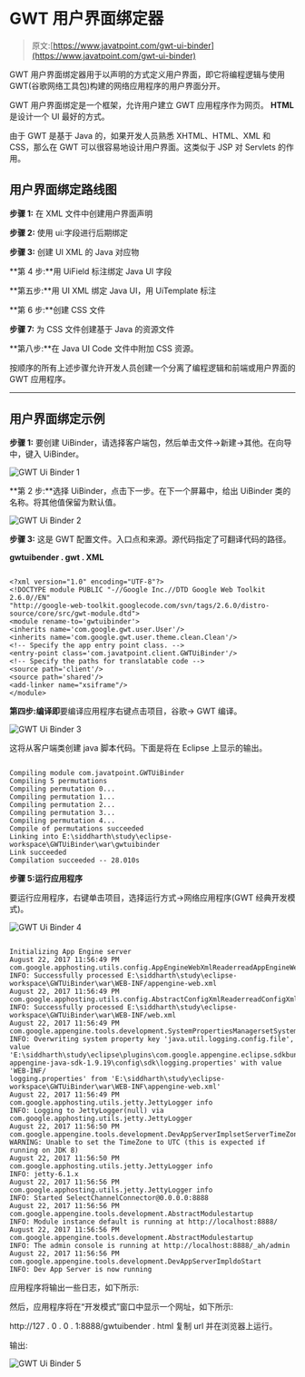 # GWT 用户界面绑定器

> 原文:[https://www.javatpoint.com/gwt-ui-binder](https://www.javatpoint.com/gwt-ui-binder)

GWT 用户界面绑定器用于以声明的方式定义用户界面，即它将编程逻辑与使用 GWT(谷歌网络工具包)构建的网络应用程序的用户界面分开。

GWT 用户界面绑定是一个框架，允许用户建立 GWT 应用程序作为网页。 **HTML** 是设计一个 UI 最好的方式。

由于 GWT 是基于 Java 的，如果开发人员熟悉 XHTML、HTML、XML 和 CSS，那么在 GWT 可以很容易地设计用户界面。这类似于 JSP 对 Servlets 的作用。

## 用户界面绑定路线图

**步骤 1:** 在 XML 文件中创建用户界面声明

**步骤 2:** 使用 ui:字段进行后期绑定

**步骤 3:** 创建 UI XML 的 Java 对应物

**第 4 步:**用 UiField 标注绑定 Java UI 字段

**第五步:**用 UI XML 绑定 Java UI，用 UiTemplate 标注

**第 6 步:**创建 CSS 文件

**步骤 7:** 为 CSS 文件创建基于 Java 的资源文件

**第八步:**在 Java UI Code 文件中附加 CSS 资源。

按顺序的所有上述步骤允许开发人员创建一个分离了编程逻辑和前端或用户界面的 GWT 应用程序。

* * *

## 用户界面绑定示例

**步骤 1:** 要创建 UiBinder，请选择客户端包，然后单击文件→新建→其他。在向导中，键入 UiBinder。

![GWT Ui Binder 1](../Images/9fcadd438ba0b4c4ecf9888465007d5e.png)

**第 2 步:**选择 UiBinder，点击下一步。在下一个屏幕中，给出 UiBinder 类的名称。将其他值保留为默认值。

![GWT Ui Binder 2](../Images/03e5790ea5ba2d5c40848cb4d656326c.png)

**步骤 3:** 这是 GWT 配置文件。入口点和来源。源代码指定了可翻译代码的路径。

**gwtuibender . gwt . XML**

```

<?xml version="1.0" encoding="UTF-8"?>
<!DOCTYPE module PUBLIC "-//Google Inc.//DTD Google Web Toolkit 2.6.0//EN"
"http://google-web-toolkit.googlecode.com/svn/tags/2.6.0/distro-source/core/src/gwt-module.dtd">
<module rename-to='gwtuibinder'>
<inherits name='com.google.gwt.user.User'/>
<inherits name='com.google.gwt.user.theme.clean.Clean'/>
<!-- Specify the app entry point class. -->
<entry-point class='com.javatpoint.client.GWTUiBinder'/>
<!-- Specify the paths for translatable code -->
<source path='client'/>
<source path='shared'/>
<add-linker name="xsiframe"/>
</module>

```

**第四步:编译即**要编译应用程序右键点击项目，谷歌→ GWT 编译。

![GWT Ui Binder 3](../Images/30cf70b282882b8b0444521ac4514575.png)

这将从客户端类创建 java 脚本代码。下面是将在 Eclipse 上显示的输出。

```

Compiling module com.javatpoint.GWTUiBinder
Compiling 5 permutations
Compiling permutation 0...
Compiling permutation 1...
Compiling permutation 2...
Compiling permutation 3...
Compiling permutation 4...
Compile of permutations succeeded
Linking into E:\siddharth\study\eclipse-workspace\GWTUiBinder\war\gwtuibinder
Link succeeded
Compilation succeeded -- 28.010s

```

**步骤 5:运行应用程序**

要运行应用程序，右键单击项目，选择运行方式→网络应用程序(GWT 经典开发模式)。

![GWT Ui Binder 4](../Images/bb491ac83e74a062140fa68cc8ad1808.png)

```

Initializing App Engine server
August 22, 2017 11:56:49 PM com.google.apphosting.utils.config.AppEngineWebXmlReaderreadAppEngineWebXml
INFO: Successfully processed E:\siddharth\study\eclipse-workspace\GWTUiBinder\war\WEB-INF/appengine-web.xml
August 22, 2017 11:56:49 PM com.google.apphosting.utils.config.AbstractConfigXmlReaderreadConfigXml
INFO: Successfully processed E:\siddharth\study\eclipse-workspace\GWTUiBinder\war\WEB-INF/web.xml
August 22, 2017 11:56:49 PM com.google.appengine.tools.development.SystemPropertiesManagersetSystemProperties
INFO: Overwriting system property key 'java.util.logging.config.file', 
value 'E:\siddharth\study\eclipse\plugins\com.google.appengine.eclipse.sdkbundle_1.9.19\
appengine-java-sdk-1.9.19\config\sdk\logging.properties' with value 'WEB-INF/
logging.properties' from 'E:\siddharth\study\eclipse-workspace\GWTUiBinder\war\WEB-INF\appengine-web.xml'
August 22, 2017 11:56:49 PM com.google.apphosting.utils.jetty.JettyLogger info
INFO: Logging to JettyLogger(null) via com.google.apphosting.utils.jetty.JettyLogger
August 22, 2017 11:56:50 PM com.google.appengine.tools.development.DevAppServerImplsetServerTimeZone
WARNING: Unable to set the TimeZone to UTC (this is expected if running on JDK 8)
August 22, 2017 11:56:50 PM com.google.apphosting.utils.jetty.JettyLogger info
INFO: jetty-6.1.x
August 22, 2017 11:56:56 PM com.google.apphosting.utils.jetty.JettyLogger info
INFO: Started SelectChannelConnector@0.0.0.0:8888
August 22, 2017 11:56:56 PM com.google.appengine.tools.development.AbstractModulestartup
INFO: Module instance default is running at http://localhost:8888/
August 22, 2017 11:56:56 PM com.google.appengine.tools.development.AbstractModulestartup
INFO: The admin console is running at http://localhost:8888/_ah/admin
August 22, 2017 11:56:56 PM com.google.appengine.tools.development.DevAppServerImpldoStart
INFO: Dev App Server is now running

```

应用程序将输出一些日志，如下所示:

然后，应用程序将在“开发模式”窗口中显示一个网址，如下所示:

http://127 . 0 . 0 . 1:8888/gwtuibender . html 复制 url 并在浏览器上运行。

输出:

![GWT Ui Binder 5](../Images/2f15a4067393e9c6362c46942a9caeac.png)